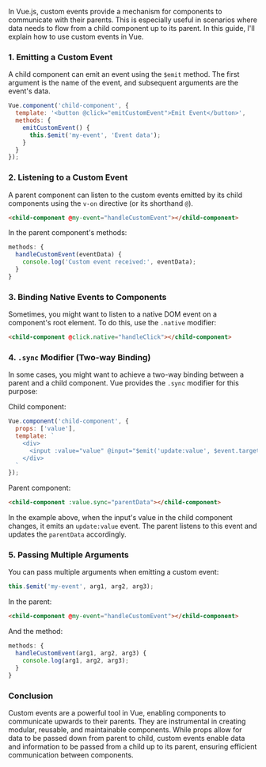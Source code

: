 In Vue.js, custom events provide a mechanism for components to communicate with their parents. This is especially useful in scenarios where data needs to flow from a child component up to its parent. In this guide, I'll explain how to use custom events in Vue.

### 1. Emitting a Custom Event

A child component can emit an event using the `$emit` method. The first argument is the name of the event, and subsequent arguments are the event's data.

```javascript
Vue.component('child-component', {
  template: '<button @click="emitCustomEvent">Emit Event</button>',
  methods: {
    emitCustomEvent() {
      this.$emit('my-event', 'Event data');
    }
  }
});
```

### 2. Listening to a Custom Event

A parent component can listen to the custom events emitted by its child components using the `v-on` directive (or its shorthand `@`).

```html
<child-component @my-event="handleCustomEvent"></child-component>
```

In the parent component's methods:

```javascript
methods: {
  handleCustomEvent(eventData) {
    console.log('Custom event received:', eventData);
  }
}
```

### 3. Binding Native Events to Components

Sometimes, you might want to listen to a native DOM event on a component's root element. To do this, use the `.native` modifier:

```html
<child-component @click.native="handleClick"></child-component>
```

### 4. `.sync` Modifier (Two-way Binding)

In some cases, you might want to achieve a two-way binding between a parent and a child component. Vue provides the `.sync` modifier for this purpose:

Child component:

```javascript
Vue.component('child-component', {
  props: ['value'],
  template: `
    <div>
      <input :value="value" @input="$emit('update:value', $event.target.value)">
    </div>
  `
});
```

Parent component:

```html
<child-component :value.sync="parentData"></child-component>
```

In the example above, when the input's value in the child component changes, it emits an `update:value` event. The parent listens to this event and updates the `parentData` accordingly.

### 5. Passing Multiple Arguments

You can pass multiple arguments when emitting a custom event:

```javascript
this.$emit('my-event', arg1, arg2, arg3);
```

In the parent:

```html
<child-component @my-event="handleCustomEvent"></child-component>
```

And the method:

```javascript
methods: {
  handleCustomEvent(arg1, arg2, arg3) {
    console.log(arg1, arg2, arg3);
  }
}
```

### Conclusion

Custom events are a powerful tool in Vue, enabling components to communicate upwards to their parents. They are instrumental in creating modular, reusable, and maintainable components. While props allow for data to be passed down from parent to child, custom events enable data and information to be passed from a child up to its parent, ensuring efficient communication between components.
